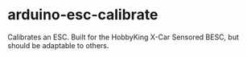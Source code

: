 arduino-esc-calibrate
=====================

Calibrates an ESC.  Built for the HobbyKing X-Car Sensored BESC, but should be adaptable to others.
